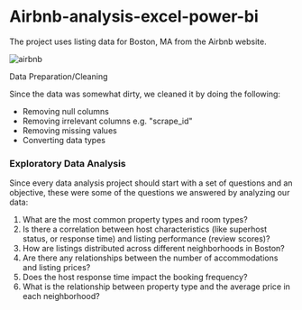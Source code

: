 # Airbnb-analysis-excel-power-bi

The project uses listing data for Boston, MA from the Airbnb website.

![airbnb](https://github.com/zahra-q/Airbnb-analysis-excel-power-bi/assets/58932323/62d671b4-2944-477f-9559-17a289b91101)

Data Preparation/Cleaning


Since the data was somewhat dirty, we cleaned it by doing the following:

- Removing null columns
- Removing irrelevant columns e.g. "scrape_id"
- Removing missing values
- Converting data types 

### Exploratory Data Analysis
Since every data analysis project should start with a set of questions and an objective, these were some of the questions we answered by analyzing our data:

1. What are the most common property types and room types?
2. Is there a correlation between host characteristics (like superhost status, or response time) and listing performance (review scores)?
3. How are listings distributed across different neighborhoods in Boston?
4. Are there any relationships between the number of accommodations and listing prices?
5. Does the host response time impact the booking frequency?
6. What is the relationship between property type and the average price in each neighborhood?

